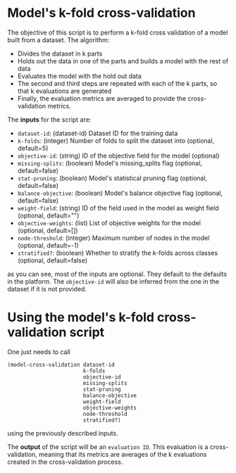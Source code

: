 # Model's k-fold cross-validation

The objective of this script is to perform a k-fold cross validation of a
model built from a dataset. The algorithm:

- Divides the dataset in k parts
- Holds out the data in one of the parts and builds a model with the rest of
  data
- Evaluates the model with the hold out data
- The second and third steps are repeated with each of the k parts, so that
  k evaluations are generated
- Finally, the evaluation metrics are averaged to provide the cross-validation
  metrics.

The **inputs** for the script are:

* `dataset-id`: (dataset-id) Dataset ID for the training data
* `k-folds`: (integer) Number of folds to split the dataset into (optional, default=5)
* `objective-id`: (string) ID of the objective field for the model (optional)
* `missing-splits`: (boolean) Model's missing_splits flag (optional, default=false)
* `stat-pruning`: (boolean) Model's statistical pruning flag (optional, default=false)
* `balance-objective`: (boolean) Model's balance objective flag (optional, default=false)
* `weight-field`: (string) ID of the field used in the model as weight field (optional, default="")
* `objective-weights`: (list) List of objective weights for the model (optional, default=[])
* `node-threshold`: (integer) Maximum number of nodes in the model (optional, default=-1)
* `stratified?`: (boolean) Whether to stratify the k-folds across classes (optional, default=false)

as you can see, most of the inputs are optional. They default to the defaults
in the platform. The `objective-id` will also be inferred from the one in
the dataset if it is not provided.

# Using the model's k-fold cross-validation script

One just needs to call

```
(model-cross-validation dataset-id
                        k-folds
                        objective-id
                        missing-splits
                        stat-pruning
                        balance-objective
                        weight-field
                        objective-weights
                        node-threshold
                        stratified?)
```

using the previously described inputs.

The **output** of the script will be an `evaluation ID`. This evaluation is a
cross-validation, meaning that its metrics are averages of the k evaluations
created in the cross-validation process.
